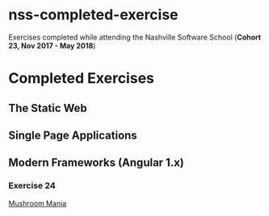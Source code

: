# nss-completed-exercise
Exercises completed while attending the Nashville Software School (**Cohort 23, Nov 2017 - May 2018**)

# Completed Exercises
## The Static Web

## Single Page Applications

## Modern Frameworks (Angular 1.x)
### Exercise 24
[Mushroom Mania](https://github.com/DavidLarsKetch/nss-completed-exercise/tree/master/modern-frameworks/mushroom-mania)

